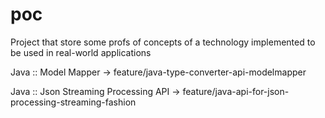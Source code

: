 # poc
Project that store some profs of concepts of a technology implemented to be used in real-world applications

 <p>Java :: Model Mapper -> feature/java-type-converter-api-modelmapper</p>
 <p>Java :: Json Streaming Processing API -> feature/java-api-for-json-processing-streaming-fashion</p>
